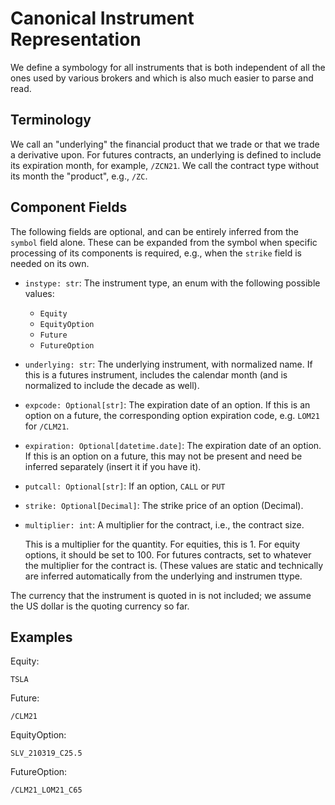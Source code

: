 # Canonical Instrument Representation

We define a symbology for all instruments that is both independent of all the
ones used by various brokers and which is also much easier to parse and read.


## Terminology

We call an "underlying" the financial product that we trade or that we trade a
derivative upon. For futures contracts, an underlying is defined to include its
expiration month, for example, `/ZCN21`. We call the contract type without its
month the "product", e.g., `/ZC`.


## Component Fields

The following fields are optional, and can be entirely inferred from the
`symbol` field alone. These can be expanded from the symbol when specific
processing of its components is required, e.g., when the `strike` field is
needed on its own.

- `instype: str`: The instrument type, an enum with the following possible
  values:

  * `Equity`
  * `EquityOption`
  * `Future`
  * `FutureOption`

- `underlying: str`: The underlying instrument, with normalized name. If this is
  a futures instrument, includes the calendar month (and is normalized to
  include the decade as well).

- `expcode: Optional[str]`: The expiration date of an option. If this is an
  option on a future, the corresponding option expiration code, e.g. `LOM21` for
  `/CLM21`.

- `expiration: Optional[datetime.date]`: The expiration date of an option. If
  this is an option on a future, this may not be present and need be inferred
  separately (insert it if you have it).

- `putcall: Optional[str]`: If an option, `CALL` or `PUT`

- `strike: Optional[Decimal]`: The strike price of an option (Decimal).

- `multiplier: int`: A multiplier for the contract, i.e., the contract size.

  This is a multiplier for the quantity. For equities, this is 1. For equity
  options, it should be set to 100. For futures contracts, set to whatever the
  multiplier for the contract is. (These values are static and technically are
  inferred automatically from the underlying and instrumen ttype.

The currency that the instrument is quoted in is not included; we assume the US
dollar is the quoting currency so far.


## Examples

Equity:

    TSLA

Future:

    /CLM21

EquityOption:

    SLV_210319_C25.5

FutureOption:

    /CLM21_LOM21_C65
